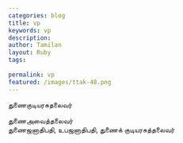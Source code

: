 ```yaml
---
categories: blog
title: vp
keywords: vp
description: 
author: Tamilan
layout: Ruby
tags: 
 
permalink: vp
featured: /images/ttak-48.png
---
```

  
துணைகுடியரசுதலைவர்  
  
துணைஅவைத்தலைவர்  
துணைஜனாதிபதி, உபஜனாதிபதி, துணைக் குடியரசுத்தலைவர்